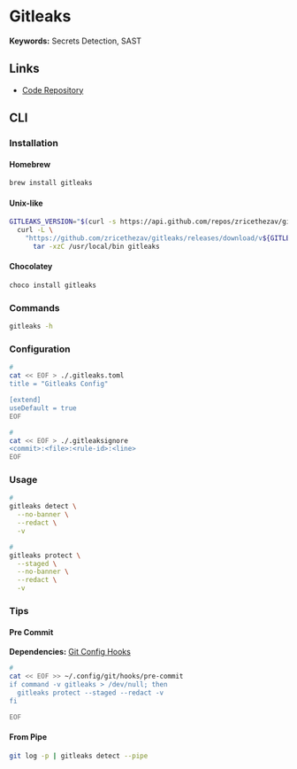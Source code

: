 # Gitleaks

<!--
https://artifacthub.io/packages/tekton-task/tekton-catalog-tasks/gitleaks
-->

**Keywords:** Secrets Detection, SAST

## Links

- [Code Repository](https://github.com/zricethezav/gitleaks)

## CLI

### Installation

#### Homebrew

```sh
brew install gitleaks
```

#### Unix-like

```sh
GITLEAKS_VERSION="$(curl -s https://api.github.com/repos/zricethezav/gitleaks/releases/latest | grep tag_name | cut -d '"' -f 4 | tr -d 'v')"; \
  curl -L \
    "https://github.com/zricethezav/gitleaks/releases/download/v${GITLEAKS_VERSION}/gitleaks_${GITLEAKS_VERSION}_linux_x64.tar.gz" | \
      tar -xzC /usr/local/bin gitleaks
```

#### Chocolatey

```sh
choco install gitleaks
```

### Commands

```sh
gitleaks -h
```

### Configuration

```sh
#
cat << EOF > ./.gitleaks.toml
title = "Gitleaks Config"

[extend]
useDefault = true
EOF

#
cat << EOF > ./.gitleaksignore
<commit>:<file>:<rule-id>:<line>
EOF
```

### Usage

```sh
#
gitleaks detect \
  --no-banner \
  --redact \
  -v

#
gitleaks protect \
  --staged \
  --no-banner \
  --redact \
  -v
```

### Tips

#### Pre Commit

**Dependencies:** [Git Config Hooks](/git/git-config.md#hooks)

```sh
#
cat << EOF >> ~/.config/git/hooks/pre-commit
if command -v gitleaks > /dev/null; then
  gitleaks protect --staged --redact -v
fi

EOF
```

#### From Pipe

```sh
git log -p | gitleaks detect --pipe
```
